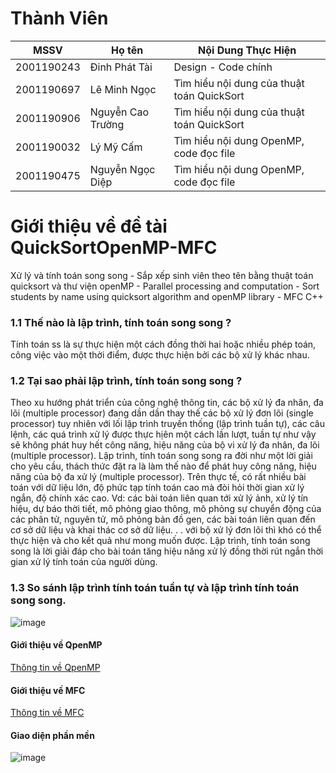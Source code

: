 # Thành Viên
| MSSV          | Họ tên                   | Nội Dung Thực Hiện                              |
|---------------|--------------------------|-------------------------------------------------|
| 2001190243    | Đinh Phát Tài            | Design - Code chính                             |
| 2001190697    | Lê Minh Ngọc             | Tìm hiểu nội dung của thuật toán QuickSort      |
| 2001190906    | Nguyễn Cao Trường        | Tìm hiểu nội dung của thuật toán QuickSort      |
| 2001190032    | Lý Mỹ Cấm                | Tìm hiểu nội dung OpenMP, code đọc file         |
| 2001190475    | Nguyễn Ngọc Diệp         | Tìm hiểu nội dung OpenMP, code đọc file         |

# Giới thiệu về đề tài QuickSortOpenMP-MFC
Xử lý và tính toán song song - Sắp xếp sinh viên theo tên bằng thuật toán quicksort và thư viện openMP - Parallel processing and computation - Sort students by name using quicksort algorithm and openMP library - MFC C++

### 1.1 Thế nào là lập trình, tính toán song song ?
Tính toán ss là sự thực hiện một cách đồng thời hai hoặc nhiều phép toán, công việc vào một thời điểm, được thực hiện bởi các bộ xử lý khác nhau.
### 1.2 Tại sao phải lập trình, tính toán song song ?
Theo xu hướng phát triển của công nghệ thông tin, các bộ xử lý đa nhân, đa lõi (multiple processor) đang dần dần thay thế các bộ xử lý đơn lõi (single processor) tuy nhiên với lối lập trình truyền thống (lập trình tuần tự), các câu lệnh, các quá trình xử lý được thực hịên một cách lần lượt, tuần tự như vậy sẽ không phát huy hết công năng, hiệu năng của bộ vi xử lý đa nhân, đa lõi (multiple processor). Lập trình, tính toán song song ra đời như một lời giải cho yêu cầu, thách thức đặt ra là làm thế nào để phát huy công năng, hiệu năng của bộ đa xử lý (multiple processor).
Trên thực tế, có rất nhiều bài toán với dữ liệu lớn, độ phức tạp tính toán cao mà đòi hỏi thời gian xử lý ngắn, độ chính xác cao. Vd: các bài toán liên  quan tới xử lý ảnh, xử lý tín hiệu, dự báo thời tiết, mô phỏng giao thông, mô phỏng sự chuyển động của các phân tử, nguyên tử, mô phỏng bản đồ gen, các bài toán liên quan đến cơ sở dữ liệu và khai thác cơ sở dữ liệu. . . với bộ xử lý đơn lõi thì khó có thể thực hiện và cho kết quả như mong muốn được.
Lập trình, tính toán song song là lời giải đáp cho bài toán tăng hiệu năng xử lý đồng thời rút ngắn thời gian xử lý tính toán của người dùng.

### 1.3 So sánh lập trình tính toán tuần tự và lập trình tính toán song song.

![image](https://user-images.githubusercontent.com/83421255/174756645-cc6cfabe-1e6d-4b46-a3e0-ca20281e09fb.png)

#### Giới thiệu về QpenMP
[Thông tin về QpenMP](https://en.wikipedia.org/wiki/OpenMP)

#### Giới thiệu về MFC
[Thông tin về MFC](https://en.wikipedia.org/wiki/Microsoft_Foundation_Class_Library)

#### Giao diện phần mền
![image](https://user-images.githubusercontent.com/83421255/174758244-c66edac8-6e84-4f1c-97f5-b03a80ffce0c.png)
